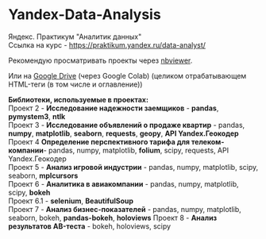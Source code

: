# Yandex-Data-Analysis
Яндекс. Практикум "Аналитик данных"<br/>
Ссылка на курс - https://praktikum.yandex.ru/data-analyst/

Рекомендую просматривать проекты через <a href="https://nbviewer.jupyter.org/github/Higem11/Yandex-Data-Analysis/">nbviewer</a>.

Или на <a href="https://drive.google.com/open?id=1O5y9ZmjfUjRng5B1kIkVnBmRQ1u4tbIF">Google Drive</a> (через Google Colab) 
(целиком отрабатывающем HTML-теги (в том числе и оглавление))

<b>Библиотеки, используемые в проектах:</b><br/>
Проект 2 - <b>Исследование надежности заемщиков</b> - <b>pandas</b>, <b>pymystem3</b>, <b>ntlk</b><br/>
Проект 3 - <b>Исследование объявлений о продаже квартир</b> - pandas, <b>numpy</b>, <b>matplotlib</b>, <b>seaborn</b>, <b>requests</b>, <b>geopy</b>, <b>API Yandex.Геокодер</b><br/>
Проект 4 <b>Определение перспективного тарифа для телеком-компании</b>- pandas, numpy, matplotlib, <b>folium</b>, scipy, requests, API Yandex.Геокодер<br/>
Проект 5 - <b>Анализ игровой индустрии</b> - pandas, numpy, matplotlib, scipy, seaborn, <b>mplcursors</b><br/>
Проект 6 - <b>Аналитика в авиакомпании</b> - pandas, numpy, matplotlib, scipy, <b>bokeh</b><br/>
Проект 6.1 - <b>selenium</b>, <b>BeautifulSoup</b><br/>
Проект 7 - <b>Анализ бизнес-показателей</b> - pandas, numpy, matplotlib, seaborn, bokeh, <b>pandas-bokeh</b>, <b>holoviews</b>
Проект 8 - <b>Анализ результатов AB-теста</b> - bokeh, holoviews, scipy
